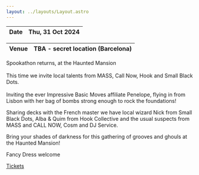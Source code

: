 ```yaml
---
layout: ../layouts/Layout.astro
---
```

<!-- Markdown Preview - https://dillinger.io/ -->

| Date | Thu, 31 Oct 2024 |  
| ------ | ------ |  

| Venue | TBA - secret location (Barcelona) |  
| ------ | ------ | 
    
Spookathon returns, at the Haunted Mansion    
\
This time we invite local talents from MASS, Call Now, Hook and Small Black Dots.    
\
Inviting the ever Impressive Basic Moves affiliate Penelope, flying in from Lisbon with her bag of bombs strong enough to rock the foundations!  
  
   
Sharing decks with the French master we have local wizard Nick from Small Black Dots, Alba & Quim from Hook Collective and the usual suspects from MASS and CALL NOW, Cosm and DJ Service.  
  
Bring your shades of darkness for this gathering of grooves and ghouls at the Haunted Mansion!  
  
Fancy Dress welcome  
  
[Tickets](https://ra.co/events/2020639)  
